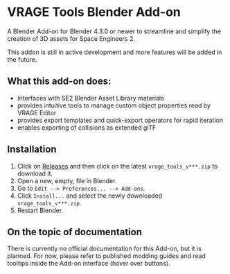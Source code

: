 # VRAGE Tools Blender Add-on
A Blender Add-on for Blender 4.3.0 or newer to streamline and simplify the creation of 3D assets for Space Engineers 2.

This addon is still in active development and more features will be added in the future.

## What this add-on does:
- interfaces with SE2 Blender Asset Library materials
- provides intuitive tools to manage custom object properties read by VRAGE Editor
- provides export templates and quick-export operators for rapid iteration
- enables exporting of collisions as extended glTF

## Installation
1. Click on [Releases](https://github.com/KeenSoftwareHouse/Blender-VRAGE-Tools/releases) and then click on the latest `vrage_tools_v***.zip` to download it.
1. Open a new, empty, file in Blender.
1. Go to `Edit --> Preferences... --> Add-ons`.
1. Click `Install...` and select the newly downloaded ` vrage_tools_v***.zip`.
1. Restart Blender.

## On the topic of documentation
There is currently no official documentation for this Add-on, but it is planned. For now, please refer to published modding guides and read tooltips inside the Add-on interface (hover over buttons).
